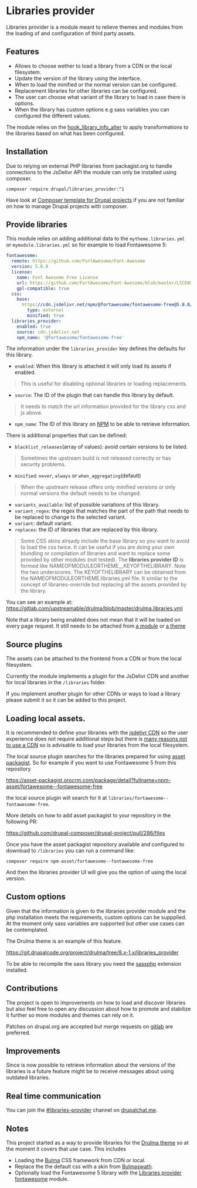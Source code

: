 # Libraries provider

Libraries provider is a module meant to relieve themes and modules
from the loading of and configuration of third party assets.

## Features

* Allows to choose wether to load a library from a CDN or the local filesystem.
* Update the version of the library using the interface.
* When to load the minified or the normal version can be configured.
* Replacement libraries for other libraries can be configured.
* The user can choose what variant of the library to load in case there is options.
* When the library has custom options e.g sass variables you can configured the different values.

The module relies on the
[hook_library_info_alter](https://api.drupal.org/api/drupal/core!lib!Drupal!Core!Render!theme.api.php/function/hook_library_info_alter/8.8.x)
to apply transformations to the libraries based on what has been configured.

## Installation

Due to relying on external PHP libraries from packagist.org
to handle connections to the JsDelivr API
the module can only be installed using composer.

```
composer require drupal/libraries_provider:^1
```

Have look at
[Composer template for Drupal projects](https://github.com/drupal-composer/drupal-project)
if you are not familiar on how to manage Drupal projects with composer.

## Provide libraries

This module relies on adding additional data to the
`mytheme.libraries.yml` or `mymodule.libraries.yml`
so for example to load Fontawesome 5:

```yml
fontawesome:
  remote: https://github.com/FortAwesome/Font-Awesome
  version: 5.8.0
  license:
    name: Font Awesome Free License
    url: https://github.com/FortAwesome/Font-Awesome/blob/master/LICENSE.txt
    gpl-compatible: true
  css:
    base:
      https://cdn.jsdelivr.net/npm/@fortawesome/fontawesome-free@5.8.0/css/all.min.css:
        type: external
        minified: true
  libraries_provider:
    enabled: true
    source: cdn.jsdelivr.net
    npm_name: '@fortawesome/fontawesome-free'
```

The information under the `libraries_provider` key defines
the defaults for this library.

* `enabled`: When this library is attached it will only load its assets if enabled.

> This is useful for disabling optional libraries or loading replacements.

* `source`: The ID of the plugin that can handle this library by default.

> It needs to match the url information provided for the library css and js above.

* `npm_name`: The ID of this library on [NPM](https://www.npmjs.com/) to be able to retrieve information.

There is additional properties that can be defined:

* `blacklist_releases`(array of values): avoid certain versions to be listed.

> Sometimes the upstream build is not released correctly or has security problems.

* `minified`: `never`, `always` or `when_aggregating`(default)

> When the upstream release offers only minified versions or only normal versions the default needs to be changed.

* `variants_available`: list of possible variations of this library.
* `variant_regex`: the regex that matches the part of the path that needs to be replaced to change to the selected variant.
* `variant`: default variant.
* `replaces`: the ID of libraries that are replaced by this library.

> Some CSS skins already include the base library so you want to avoid to load the css twice.
> It can be useful if you are doing your own blundling or compilation of libraries and want to replace
> some provided by other modules (not tested).
> The **libraries provider ID** is formed like NAMEOFMODULEORTHEME__KEYOFTHELIBRARY. Note the two underscores.
> The KEYOFTHELIBRARY can be obtained from the NAMEOFMODULEORTHEME.libraries.yml file.
> It similar to the concept of libraries-override but replacing all the assets provided by the library.

You can see an example at:
https://gitlab.com/upstreamable/drulma/blob/master/drulma.libraries.yml

Note that a library being enabled does not mean that it will be loaded
on every page request. It still needs to be attached from
[a module](https://www.drupal.org/docs/8/creating-custom-modules/adding-stylesheets-css-and-javascript-js-to-a-drupal-8-module)
or [a theme](https://www.drupal.org/docs/8/theming/adding-stylesheets-css-and-javascript-js-to-a-drupal-8-theme)

## Source plugins

The assets can be attached to the frontend from a
CDN or from the local filesystem.

Currently the module implements a plugin for the JsDelivr CDN
and another for local libraries in the `/libraries` folder.

If you implement another plugin for other CDNs or ways to load a library
please submit it so it can be added to this project.

## Loading local assets.

It is recommended to define your libraries with the
[jsdelivr CDN](https://www.jsdelivr.com/)
so the user experience does not require additional
steps but there is
[many reasons not to use a CDN](https://www.sitepoint.com/7-reasons-not-to-use-a-cdn/)
so is advisable to load your libraries from the local filesystem.

The local source plugin searches for the libraries prepared for
using [asset packagist](https://asset-packagist.orocrm.com).
So for example if you want to use Fontawesome 5 from this repository

https://asset-packagist.orocrm.com/package/detail?fullname=npm-asset/fortawesome--fontawesome-free

the local source plugin will search for it at `libraries/fortawesome--fontawesome-free`.

More details on how to add asset packagist to your repository in the following PR:

https://github.com/drupal-composer/drupal-project/pull/286/files

Once you have the asset packagist repository available and configured
to download to `/libraries` you can run a command like:

```
composer require npm-asset/fortawesome--fontawesome-free
```

And then the libraries provider UI will give you the option of using the local version.

## Custom options

Given that the information is given to the libraries provider module
and the php installation meets the requirements, custom options can be suppplied.
At the moment only sass variables are supported but other use cases can be contemplated.

The Drulma theme is an example of this feature.

https://git.drupalcode.org/project/drulma/tree/8.x-1.x/libraries_provider

To be able to recompile the sass library you need the [sassphp](https://github.com/absalomedia/sassphp)
extension installed.

## Contributions

The project is open to improvements on how to load and discover
libraries but also feel free to open any discussion about
how to promote and stabilize it further so more modules and themes
can rely on it.

Patches on drupal.org are accepted but merge requests on
[gitlab](https://gitlab.com/upstreamable/drupal-libraries-provider) are preferred.

## Improvements

Since is now possible to retrieve information about the versions
of the libraries is a future feature might be to receive messages about
using outdated libraries.

## Real time communication

You can join the [#libraries-provider](https://drupalchat.me/channel/libraries-provider)
channel on [drupalchat.me](https://drupalchat.me).

## Notes

This project started as a way to provide libraries for the
[Drulma theme](https://www.drupal.org/project/drulma)
so at the moment it covers that use case. This includes

* Loading the [Bulma](https://bulma.io/) CSS framework from CDN or local.
* Replace the the default css with a skin from [Bulmaswath](https://jenil.github.io/bulmaswatch).
* Optionally load the Fontawesome 5 library with the [Libraries provider fontawesome](https://www.drupal.org/project/lp_fontawesome) module.
